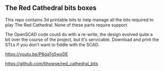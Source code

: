The Red Cathedral bits boxes
----------------------------

This repo contains 3d printable bits to help manage all the bits required
to play The Red Cathedral. None of these parts require support.

The OpenSCAD code could do with a re-write, the design evolved quite a bit
over the course of the project, but it's servicable. Download and print the
STLs if you don't want to fiddle with the SCAD.

https://youtu.be/P6gaTg5wxDE

https://github.com/tjhowse/red_cathedral_bits

